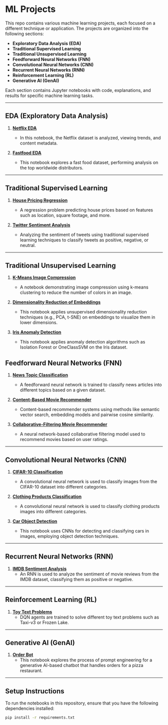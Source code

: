 # ML Projects

This repo contains various machine learning projects, each focused on a different technique or application. The projects are organized into the following sections:

- **Exploratory Data Analysis (EDA)**
- **Traditional Supervised Learning**
- **Traditional Unsupervised Learning**
- **Feedforward Neural Networks (FNN)**
- **Convolutional Neural Networks (CNN)**
- **Recurrent Neural Networks (RNN)**
- **Reinforcement Learning (RL)**
- **Generative AI (GenAI)**

Each section contains Jupyter notebooks with code, explanations, and results for specific machine learning tasks.

---

## EDA (Exploratory Data Analysis)
   
1. **[Netflix EDA](EDA/Netflix/NetflixAnalysis.ipynb)**  
   - In this notebook, the Netflix dataset is analyzed, viewing trends, and content metadata.

1. **[Fastfood EDA](EDA/FastFood/TopFastFoodAnalysis.ipynb)**  
   - This notebook explores a fast food dataset, performing analysis on the top worldwide distributors.

---

## Traditional Supervised Learning

1. **[House Pricing Regression](Supervised/Regression/HousingPrice.ipynb)**  
   - A regression problem predicting house prices based on features such as location, square footage, and more.

1. **[Twitter Sentiment Analysis](Supervised/Classification/TwitterSentimentAnalysis.ipynb)**  
   - Analyzing the sentiment of tweets using traditional supervised learning techniques to classify tweets as positive, negative, or neutral.

---

## Traditional Unsupervised Learning

1. **[K-Means Image Compression](Unsupervised/KMeans/ImageCompression.ipynb)**  
   - A notebook demonstrating image compression using k-means clustering to reduce the number of colors in an image.

2. **[Dimensionality Reduction of Embeddings](Unsupervised/DimReduction/EmbeddingVisualization.ipynb)**  
   - This notebook applies unsupervised dimensionality reduction techniques (e.g., PCA, t-SNE) on embeddings to visualize them in lower dimensions.

3. **[Iris Anomaly Detection](Unsupervised/AnomalyDetection/IrisAnomalyDetection.ipynb)**  
   - This notebook applies anomaly detection algorithms such as Isolation Forest or OneClassSVM on the Iris dataset.

## Feedforward Neural Networks (FNN)

1. **[News Topic Classification](FNN/Classification/News_Classification.ipynb)**  
   - A feedforward neural network is trained to classify news articles into different topics based on a given dataset.

1. **[Content-Based Movie Recommender](FNN/Recommender/MovieRecommender-ContentBasedFiltering.ipynb)**  
   - Content-based recommender systems using methods like semantic vector search, embedding models and pairwise cosine similarity.

1. **[Collaborative-Filtering Movie Recommender](FNN/Recommender/MovieRecommender-CollaborativeFiltering.ipynb)**  
   - A neural network-based collaborative filtering model used to recommend movies based on user ratings.

---

## Convolutional Neural Networks (CNN)

1. **[CIFAR-10 Classification](CNN/ImageClassification/CIFAR-10.ipynb)**  
   - A convolutional neural network is used to classify images from the CIFAR-10 dataset into different categories.

1. **[Clothing Products Classification](CNN/ImageClassification/Fashion_MNIST.ipynb)**  
   - A convolutional neural network is used to classify clothing products images into different categories.

1. **[Car Object Detection](CNN/ObjectDetection/CarsDetection.ipynb)**  
   - This notebook uses CNNs for detecting and classifying cars in images, employing object detection techniques.

---

## Recurrent Neural Networks (RNN)

1. **[IMDB Sentiment Analysis](RNN/SentimentAnalysis/IMDB_Reviews.ipynb)**  
   - An RNN is used to analyze the sentiment of movie reviews from the IMDB dataset, classifying them as positive or negative.

---

## Reinforcement Learning (RL)

1. **[Toy Text Problems](RL/ToyText_Problems.ipynb)**  
   - DQN agents are trained to solve different toy text problems such as Taxi-v3 or Frozen Lake.

---

## Generative AI (GenAI)

1. **[Order Bot](GenAI/OrderBot.ipynb)**  
   - This notebook explores the process of prompt engineering for a generative AI-based chatbot that handles orders for a pizza restaurant.

---

## Setup Instructions

To run the notebooks in this repository, ensure that you have the following dependencies installed:

```bash
pip install -r requirements.txt
```


